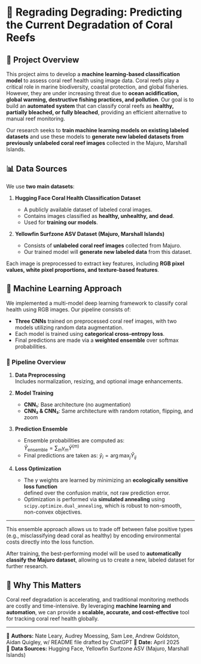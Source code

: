 # 🌊 Regrading Degrading: Predicting the Current Degradation of Coral Reefs 

## 📌 Project Overview  
This project aims to develop a **machine learning-based classification model** to assess coral reef health using image data. Coral reefs play a critical role in marine biodiversity, coastal protection, and global fisheries. However, they are under increasing threat due to **ocean acidification, global warming, destructive fishing practices, and pollution**. Our goal is to build an **automated system** that can classify coral reefs as **healthy, partially bleached, or fully bleached**, providing an efficient alternative to manual reef monitoring.

Our research seeks to **train machine learning models on existing labeled datasets** and use these models to **generate new labeled datasets from previously unlabeled coral reef images** collected in the Majuro, Marshall Islands.

## 📊 Data Sources  
We use **two main datasets**:

1. **Hugging Face Coral Health Classification Dataset**  
   - A publicly available dataset of labeled coral images.  
   - Contains images classified as **healthy, unhealthy, and dead**.  
   - Used for **training our models**.  

2. **Yellowfin Surfzone ASV Dataset (Majuro, Marshall Islands)**  
   - Consists of **unlabeled coral reef images** collected from Majuro.  
   - Our trained model will **generate new labeled data** from this dataset.  

Each image is preprocessed to extract key features, including **RGB pixel values, white pixel proportions, and texture-based features**.

## 🤖 Machine Learning Approach  

We implemented a multi-model deep learning framework to classify coral health using RGB images. Our pipeline consists of:

- **Three CNNs** trained on preprocessed coral reef images, with two models utilizing random data augmentation.
- Each model is trained using **categorical cross-entropy loss**.
- Final predictions are made via a **weighted ensemble** over softmax probabilities.

### 🧪 Pipeline Overview

1. **Data Preprocessing**  
   Includes normalization, resizing, and optional image enhancements.

2. **Model Training**
   - **CNN₁**: Base architecture (no augmentation)  
   - **CNN₂ & CNN₃**: Same architecture with random rotation, flipping, and zoom

3. **Prediction Ensemble**
   - Ensemble probabilities are computed as:  
      $\hat{Y}_{\text{ensemble}} = \sum_m \gamma_m \hat{Y}^{(m)}$
   - Final predictions are taken as: 
      $\hat{y}_i = \arg\max_j \hat{Y}_{ij}$

4. **Loss Optimization**
   - The $\gamma$ weights are learned by minimizing an **ecologically sensitive loss function**  
     defined over the confusion matrix, not raw prediction error.
   - Optimization is performed via **simulated annealing** using  
     `scipy.optimize.dual_annealing`, which is robust to non-smooth, non-convex objectives.

---

This ensemble approach allows us to trade off between false positive types (e.g., misclassifying dead coral as healthy) by encoding environmental costs directly into the loss function.

After training, the best-performing model will be used to **automatically classify the Majuro dataset**, allowing us to create a new, labeled dataset for further research.

## 📌 Why This Matters  
Coral reef degradation is accelerating, and traditional monitoring methods are costly and time-intensive. By leveraging **machine learning and automation**, we can provide a **scalable, accurate, and cost-effective** tool for tracking coral reef health globally.

---
🔗 **Authors:** Nate Leary, Audrey Moessing, Sam Lee, Andrew Goldston, Aidan Quigley, w/ README file drafted by ChatGPT
📅 **Date:** April 2025  
📁 **Data Sources:** Hugging Face, Yellowfin Surfzone ASV (Majuro, Marshall Islands)  
